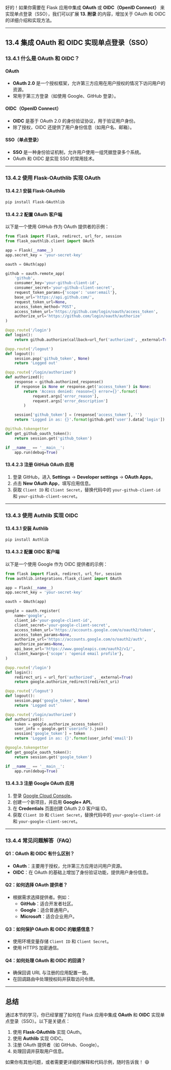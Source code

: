 好的！如果你需要在 Flask 应用中集成 **OAuth** 或 **OIDC（OpenID Connect）** 来实现单点登录（SSO），我们可以扩展 **13. 附录** 的内容，增加关于 OAuth 和 OIDC 的详细介绍和实现方法。

---

## **13.4 集成 OAuth 和 OIDC 实现单点登录（SSO）**

### **13.4.1 什么是 OAuth 和 OIDC？**

#### **OAuth**
- **OAuth 2.0** 是一个授权框架，允许第三方应用在用户授权的情况下访问用户的资源。
- 常用于第三方登录（如使用 Google、GitHub 登录）。

#### **OIDC（OpenID Connect）**
- **OIDC** 是基于 OAuth 2.0 的身份验证协议，用于验证用户身份。
- 除了授权，OIDC 还提供了用户身份信息（如用户名、邮箱）。

#### **SSO（单点登录）**
- **SSO** 是一种身份验证机制，允许用户使用一组凭据登录多个系统。
- OAuth 和 OIDC 是实现 SSO 的常用技术。

---

### **13.4.2 使用 Flask-OAuthlib 实现 OAuth**

#### **13.4.2.1 安装 Flask-OAuthlib**
```bash
pip install Flask-OAuthlib
```

#### **13.4.2.2 配置 OAuth 客户端**
以下是一个使用 GitHub 作为 OAuth 提供者的示例：
```python
from flask import Flask, redirect, url_for, session
from flask_oauthlib.client import OAuth

app = Flask(__name__)
app.secret_key = 'your-secret-key'

oauth = OAuth(app)

github = oauth.remote_app(
    'github',
    consumer_key='your-github-client-id',
    consumer_secret='your-github-client-secret',
    request_token_params={'scope': 'user:email'},
    base_url='https://api.github.com/',
    request_token_url=None,
    access_token_method='POST',
    access_token_url='https://github.com/login/oauth/access_token',
    authorize_url='https://github.com/login/oauth/authorize'
)

@app.route('/login')
def login():
    return github.authorize(callback=url_for('authorized', _external=True))

@app.route('/logout')
def logout():
    session.pop('github_token', None)
    return 'Logged out'

@app.route('/login/authorized')
def authorized():
    response = github.authorized_response()
    if response is None or response.get('access_token') is None:
        return 'Access denied: reason={} error={}'.format(
            request.args['error_reason'],
            request.args['error_description']
        )

    session['github_token'] = (response['access_token'], '')
    return 'Logged in as: {}'.format(github.get('user').data['login'])

@github.tokengetter
def get_github_oauth_token():
    return session.get('github_token')

if __name__ == '__main__':
    app.run(debug=True)
```

#### **13.4.2.3 注册 GitHub OAuth 应用**
1. 登录 GitHub，进入 **Settings** -> **Developer settings** -> **OAuth Apps**。
2. 点击 **New OAuth App**，填写应用信息。
3. 获取 `Client ID` 和 `Client Secret`，替换代码中的 `your-github-client-id` 和 `your-github-client-secret`。

---

### **13.4.3 使用 Authlib 实现 OIDC**

#### **13.4.3.1 安装 Authlib**
```bash
pip install Authlib
```

#### **13.4.3.2 配置 OIDC 客户端**
以下是一个使用 Google 作为 OIDC 提供者的示例：
```python
from flask import Flask, redirect, url_for, session
from authlib.integrations.flask_client import OAuth

app = Flask(__name__)
app.secret_key = 'your-secret-key'

oauth = OAuth(app)

google = oauth.register(
    name='google',
    client_id='your-google-client-id',
    client_secret='your-google-client-secret',
    access_token_url='https://accounts.google.com/o/oauth2/token',
    access_token_params=None,
    authorize_url='https://accounts.google.com/o/oauth2/auth',
    authorize_params=None,
    api_base_url='https://www.googleapis.com/oauth2/v1/',
    client_kwargs={'scope': 'openid email profile'},
)

@app.route('/login')
def login():
    redirect_uri = url_for('authorized', _external=True)
    return google.authorize_redirect(redirect_uri)

@app.route('/logout')
def logout():
    session.pop('google_token', None)
    return 'Logged out'

@app.route('/login/authorized')
def authorized():
    token = google.authorize_access_token()
    user_info = google.get('userinfo').json()
    session['google_token'] = token
    return 'Logged in as: {}'.format(user_info['email'])

@google.tokengetter
def get_google_oauth_token():
    return session.get('google_token')

if __name__ == '__main__':
    app.run(debug=True)
```

#### **13.4.3.3 注册 Google OAuth 应用**
1. 登录 [Google Cloud Console](https://console.cloud.google.com/)。
2. 创建一个新项目，并启用 **Google+ API**。
3. 在 **Credentials** 页面创建 OAuth 2.0 客户端 ID。
4. 获取 `Client ID` 和 `Client Secret`，替换代码中的 `your-google-client-id` 和 `your-google-client-secret`。

---

### **13.4.4 常见问题解答（FAQ）**

#### **Q1：OAuth 和 OIDC 有什么区别？**
- **OAuth**：主要用于授权，允许第三方应用访问用户资源。
- **OIDC**：在 OAuth 的基础上增加了身份验证功能，提供用户身份信息。

#### **Q2：如何选择 OAuth 提供者？**
- 根据需求选择提供者。例如：
  - **GitHub**：适合开发者社区。
  - **Google**：适合普通用户。
  - **Microsoft**：适合企业用户。

#### **Q3：如何保护 OAuth 和 OIDC 的敏感信息？**
- 使用环境变量存储 `Client ID` 和 `Client Secret`。
- 使用 HTTPS 加密通信。

#### **Q4：如何处理 OAuth 和 OIDC 的回调？**
- 确保回调 URL 与注册的应用配置一致。
- 在回调路由中处理授权码并获取访问令牌。

---

## **总结**
通过本节的学习，你已经掌握了如何在 Flask 应用中集成 **OAuth** 和 **OIDC** 实现单点登录（SSO）。以下是关键点：
1. 使用 **Flask-OAuthlib** 实现 OAuth。
2. 使用 **Authlib** 实现 OIDC。
3. 注册 OAuth 提供者（如 GitHub、Google）。
4. 处理回调并获取用户信息。

如果你有其他问题，或者需要更详细的解释和代码示例，随时告诉我！ 😄